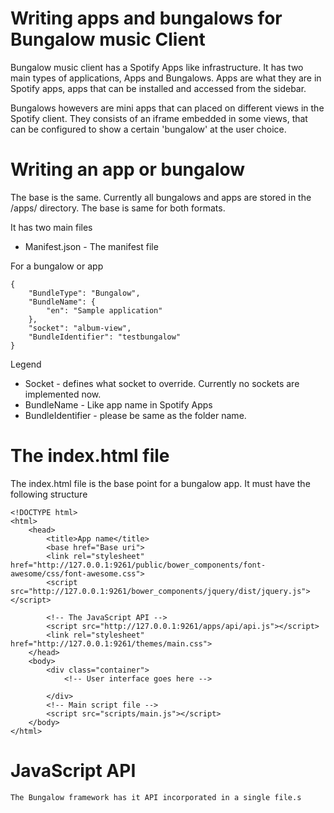 # Writing apps and bungalows for Bungalow music Client

Bungalow music client has a Spotify Apps like infrastructure. It has two main types of applications, Apps and Bungalows. Apps are what they are in Spotify apps, apps that can be installed and accessed from the sidebar.

Bungalows howevers are mini apps that can placed on different views in the Spotify client. They consists of an iframe embedded in some views, that can be configured to show a certain 'bungalow' at the user choice.

# Writing an app or bungalow

The base is the same. Currently all bungalows and apps are stored in the <APP directory>/apps/ directory. The base is same for both formats.

It has two main files

* Manifest.json - The manifest file

For a bungalow or app

    {
        "BundleType": "Bungalow",
        "BundleName": {
        	"en": "Sample application"
    	},
    	"socket": "album-view",
    	"BundleIdentifier": "testbungalow"
	}

Legend

* Socket - defines what socket to override. Currently no sockets are implemented now.
* BundleName - Like app name in Spotify Apps
* BundleIdentifier - please be same as the folder name.

# The index.html file

The index.html file is the base point for a bungalow app. It must have the following structure

    <!DOCTYPE html>
    <html>
        <head>
            <title>App name</title>
            <base href="Base uri">
            <link rel="stylesheet" href="http://127.0.0.1:9261/public/bower_components/font-awesome/css/font-awesome.css">
            <script src="http://127.0.0.1:9261/bower_components/jquery/dist/jquery.js"></script>

            <!-- The JavaScript API -->
            <script src="http://127.0.0.1:9261/apps/api/api.js"></script>
            <link rel="stylesheet" href="http://127.0.0.1:9261/themes/main.css">
        </head>
        <body>
            <div class="container">
                <!-- User interface goes here -->  

            </div>
            <!-- Main script file -->
            <script src="scripts/main.js"></script>
        </body>
    </html>

# JavaScript API

    The Bungalow framework has it API incorporated in a single file.s